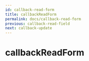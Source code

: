 ```yaml
---
id: callback-read-form
title: callbackReadForm
permalink: docs/callback-read-form
previous: callback-read-field
next: callback-update
---
```


# callbackReadForm

